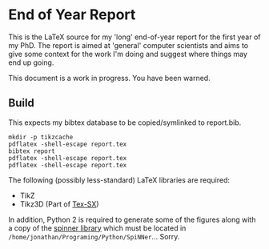 End of Year Report
==================

This is the LaTeX source for my 'long' end-of-year report for the first year of
my PhD.  The report is aimed at 'general' computer scientists and aims to give
some context for the work I'm doing and suggest where things may end up going.

This document is a work in progress. You have been warned.

Build
-----

This expects my bibtex database to be copied/symlinked to report.bib.

	mkdir -p tikzcache
	pdflatex -shell-escape report.tex
	bibtex report
	pdflatex -shell-escape report.tex
	pdflatex -shell-escape report.tex

The following (possibly less-standard) LaTeX libraries are required:

* TikZ
* Tikz3D (Part of [Tex-SX](http://bazaar.launchpad.net/~tex-sx/tex-sx/development/files))

In addition, Python 2 is required to generate some of the figures along with a
copy of the [spinner library](https://github.com/mossblaser/spinner) which must
be located in `/home/jonathan/Programing/Python/SpiNNer`... Sorry.
